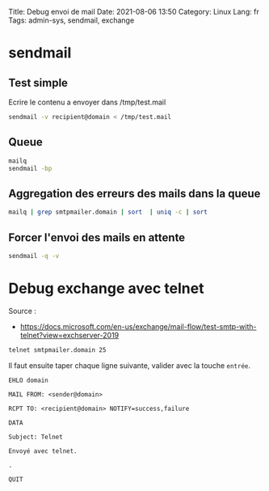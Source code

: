 Title: Debug envoi de mail
Date: 2021-08-06 13:50
Category: Linux
Lang: fr
Tags: admin-sys, sendmail, exchange


# sendmail

## Test simple

Ecrire le contenu a envoyer dans /tmp/test.mail

```bash
sendmail -v recipient@domain < /tmp/test.mail
```

## Queue

```bash
mailq
sendmail -bp
```

## Aggregation des erreurs des mails dans la queue
```bash
mailq | grep smtpmailer.domain | sort  | uniq -c | sort
```

## Forcer l'envoi des mails en attente

```bash
sendmail -q -v
```

# Debug exchange avec  telnet

Source :

 * <https://docs.microsoft.com/en-us/exchange/mail-flow/test-smtp-with-telnet?view=exchserver-2019>

```bash
telnet smtpmailer.domain 25
```
Il faut ensuite taper chaque ligne suivante, valider avec la touche `entrée`.

`EHLO domain`

`MAIL FROM: <sender@domain>`

`RCPT TO: <recipient@domain> NOTIFY=success,failure`

`DATA`

`Subject: Telnet`

`Envoyé avec telnet.`

`.`

`QUIT`
